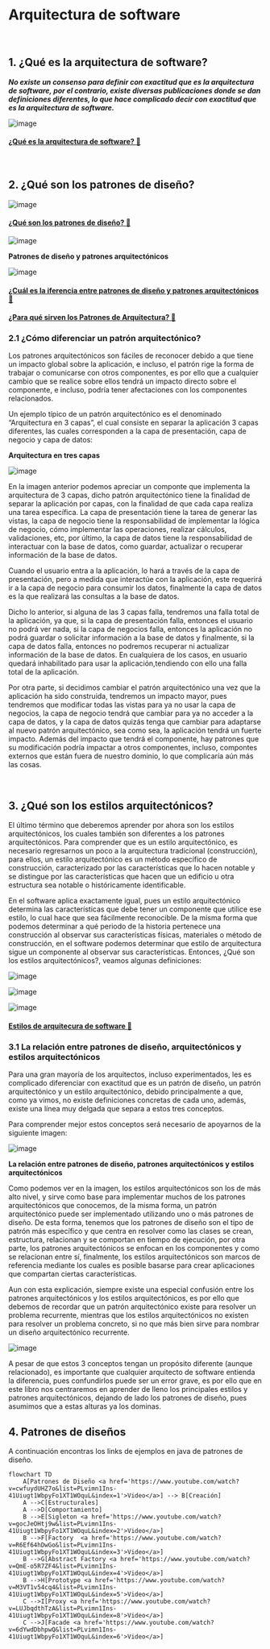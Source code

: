 # Arquitectura de software

<br>

## 1. ¿Qué es la arquitectura de software?

***No existe un consenso para definir con exactitud que es la arquitectura de software, por el contrario, existe diversas publicaciones donde se dan definiciones diferentes, lo que hace complicado decir con exactitud que es la arquitectura de software.***


![image](https://github.com/crodrigr/arquitectura-software/assets/31961588/f64def9c-eb56-43fd-8b3d-15d3138f5242)

#### [¿Qué es la arquitectura de software? :movie_camera:](https://www.youtube.com/watch?v=7ukajubprdE&list=PLFHx3afTdaY0hvX2NXRxMVM3j5sk-3aE3&index=2)

<br>


## 2. ¿Qué son los patrones de diseño?

![image](https://github.com/crodrigr/arquitectura-software/assets/31961588/b1670697-fe6f-4538-8588-29741f2788b2)


#### [¿Qué son los patrones de diseño? :movie_camera:](https://www.youtube.com/watch?v=pk-lawTRbmg)

![image](https://github.com/crodrigr/arquitectura-software/assets/31961588/584adfd8-0e99-47ff-b728-7a5d0655fe8f)

**Patrones de diseño y patrones arquitectónicos**

![image](https://github.com/crodrigr/arquitectura-software/assets/31961588/a1926874-7e0c-4f35-bb59-eaa8c749eb65)

#### [¿Cuál es la iferencia entre patrones de diseño y patrones arquitectónicos :movie_camera:](https://www.youtube.com/watch?v=VyMRGf0Dji4&list=PLFHx3afTdaY3pAFWNUEJRCeiIw4raCi3U&index=9)
#### [¿Para qué sirven los Patrones de Arquitectura? :movie_camera:](https://www.youtube.com/watch?v=87lBMvk75eM&list=PLFHx3afTdaY0KR3h_NVjoWajr2OLRiqPv)

### 2.1 ¿Cómo diferenciar un patrón arquitectónico?

Los patrones arquitectónicos son fáciles de reconocer debido a que tiene un impacto global sobre la aplicación, e incluso, el patrón rige la forma de trabajar o
comunicarse con otros componentes, es por ello que a cualquier cambio que se realice sobre ellos tendrá un impacto directo sobre el componente, e incluso, podría tener afectaciones con los componentes relacionados.

Un ejemplo típico de un patrón arquitectónico es el denominado “Arquitectura en 3 capas”, el cual consiste en separar la aplicación 3 capas diferentes, las cuales corresponden a la capa de presentación, capa de negocio y capa de datos:

**Arquitectura en tres capas**

![image](https://github.com/crodrigr/arquitectura-software/assets/31961588/a4a09ebc-94fc-46b7-aa5a-016ed21a2059)

En la imagen anterior podemos apreciar un componte que implementa la arquitectura de 3 capas, dicho patrón arquitectónico tiene la finalidad de separar la aplicación por capas, con la finalidad de que cada capa realiza una tarea específica. La capa de presentación tiene la tarea de generar las vistas, la capa de negocio tiene la responsabilidad de implementar la lógica de negocio, cómo implementar las operaciones, realizar cálculos, validaciones, etc, por último, la capa de datos tiene la responsabilidad de interactuar con la base de datos, como
guardar, actualizar o recuperar información de la base de datos.

Cuando el usuario entra a la aplicación, lo hará a través de la capa de presentación, pero a medida que interactúe con la aplicación, este requerirá ir a la capa de negocio para consumir los datos, finalmente la capa de datos es la que realizará las consultas a la base de datos.

Dicho lo anterior, si alguna de las 3 capas falla, tendremos una falla total de la aplicación, ya que, si la capa de presentación falla, entonces el usuario no podrá ver nada, si la capa de negocios falla, entonces la aplicación no podrá guardar o solicitar información a la base de datos y finalmente, si la capa de datos falla, entonces no podremos recuperar ni actualizar información de la base de datos. En cualquiera de los casos, en usuario quedará inhabilitado para usar la aplicación,tendiendo con ello una falla total de la aplicación.

Por otra parte, si decidimos cambiar el patrón arquitectónico una vez que la aplicación ha sido construida, tendremos un impacto mayor, pues tendremos que modificar todas las vistas para ya no usar la capa de negocios, la capa de negocio tendrá que cambiar para ya no acceder a la capa de datos, y la capa de datos quizás tenga que cambiar para adaptarse al nuevo patrón arquitectónico, sea como sea, la aplicación tendrá un fuerte impacto. Además del impacto que tendrá el componente, hay patrones que su modificación podría impactar a otros componentes, incluso, compontes externos que están fuera de nuestro dominio, lo que complicaría aún más las cosas.

<br>


## 3. ¿Qué son los estilos arquitectónicos?

El último término que deberemos aprender por ahora son los estilos arquitectónicos, los cuales también son diferentes a los patrones arquitectónicos. Para comprender que es un estilo arquitectónico, es necesario regresarnos un poco a la arquitectura tradicional (construcción), para ellos, un estilo arquitectónico es un método específico de construcción, caracterizado por las características que lo hacen notable y se distingue por las características que hacen que un edificio u otra estructura sea notable o históricamente identificable.

En el software aplica exactamente igual, pues un estilo arquitectónico determina las características que debe tener un componente que utilice ese estilo, lo cual hace que sea fácilmente reconocible. De la misma forma que podemos determinar a qué periodo de la historia pertenece una construcción al observar sus características físicas, materiales o método de construcción, en el software podemos determinar que estilo de arquitectura sigue un componente al observar sus características. Entonces, ¿Qué son los estilos arquitectónicos?, veamos algunas definiciones:

![image](https://github.com/crodrigr/arquitectura-software/assets/31961588/c5622123-24e6-4b4e-abcf-43d94e89d4de)

![image](https://github.com/crodrigr/arquitectura-software/assets/31961588/72ccf8cb-272e-4d74-8ec2-085d95d68274)

![image](https://github.com/crodrigr/arquitectura-software/assets/31961588/dd92ffe5-4d89-4891-bbec-3a44f1272b94)

#### [Estilos de arquitecura de software :movie_camera:](https://www.youtube.com/watch?v=PK9TTcTosTw)


### 3.1 La relación entre patrones de diseño, arquitectónicos y estilos arquitectónicos

Para una gran mayoría de los arquitectos, incluso experimentados, les es complicado diferenciar con exactitud que es un patrón de diseño, un patrón arquitectónico y un estilo arquitectónico, debido principalmente a que, como ya vimos, no existe definiciones concretas de cada uno, además, existe una línea muy delgada que separa a estos tres conceptos.

Para comprender mejor estos conceptos será necesario de apoyarnos de la siguiente imagen:


![image](https://github.com/crodrigr/arquitectura-software/assets/31961588/ded4fc19-ef72-4c8f-bf8b-edff99344e78)

**La relación entre patrones de diseño, patrones arquitectónicos y estilos arquitectónicos**

Como podemos ver en la imagen, los estilos arquitectónicos son los de más alto nivel, y sirve como base para implementar muchos de los patrones arquitectónicos que conocemos, de la misma forma, un patrón arquitectónico puede ser implementado utilizando uno o más patrones de diseño. De esta forma, tenemos que los patrones de diseño son el tipo de patrón más específico y que centra en resolver como las clases se crean, estructura, relacionan y se comportan en tiempo de ejecución, por otra parte, los patrones arquitectónicos se enfocan en los componentes y como se relacionan entre sí, finalmente, los estilos arquitectónicos son marcos de referencia mediante los cuales es posible basarse para crear aplicaciones que compartan ciertas características.

Aun con esta explicación, siempre existe una especial confusión entre los patrones arquitectónicos y los estilos arquitectónicos, es por ello que debemos de recordar que un patrón arquitectónico existe para resolver un problema recurrente, mientras que los estilos arquitectónicos no existen para resolver un problema concreto, si no que más bien sirve para nombrar un diseño arquitectónico recurrente.

![image](https://github.com/crodrigr/arquitectura-software/assets/31961588/309959a9-bbb2-4d22-b80c-a8a74315b5da)

A pesar de que estos 3 conceptos tengan un propósito diferente (aunque relacionado), es importante que cualquier arquitecto de software entienda la diferencia, pues confundirlos puede ser un error grave, es por ello que en este libro nos centraremos en aprender de lleno los principales estilos y patrones arquitectónicos, dejando de lado los patrones de diseño, pues asumimos que a
estas alturas ya los dominas.

## 4. Patrones de diseños

A continuación encontras los links de ejemplos en java de patrones de diseño. 

```mermaid
flowchart TD
    A[Patrones de Diseño <a href='https://www.youtube.com/watch?v=cwfuydUHZ7o&list=PLvimn1Ins-41Uiugt1WbpyFo1XT1WOquL&index=1'>Video</a>] --> B[Creación]
    A -->C[Estructurales]
    A -->D[Comportamiento]
    B -->E[Sigleton <a href='https://www.youtube.com/watch?v=gocJeOHtj9w&list=PLvimn1Ins-41Uiugt1WbpyFo1XT1WOquL&index=2'>Video</a>] 
    B -->F[Factory  <a href='https://www.youtube.com/watch?v=R6Ef64hDwGo&list=PLvimn1Ins-41Uiugt1WbpyFo1XT1WOquL&index=3'>Video</a>]
    B -->G[Abstract Factory <a href='https://www.youtube.com/watch?v=QmE-o5R7ZF4&list=PLvimn1Ins-41Uiugt1WbpyFo1XT1WOquL&index=4'>Video</a>]
    B -->H[Prototype <a href='https://www.youtube.com/watch?v=M3VT1v54cq4&list=PLvimn1Ins-41Uiugt1WbpyFo1XT1WOquL&index=5'>Video</a>]
    C -->I[Proxy <a href='https://www.youtube.com/watch?v=LUJbqdthTzA&list=PLvimn1Ins-41Uiugt1WbpyFo1XT1WOquL&index=8'>Video</a>]
    C -->J[Facade <a href='https://www.youtube.com/watch?v=6dYwdDbhpwQ&list=PLvimn1Ins-41Uiugt1WbpyFo1XT1WOquL&index=6'>Video</a>]



    
    
```

